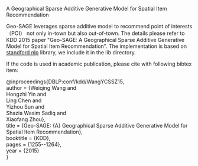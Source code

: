 A Geographical Sparse Additive Generative Model for Spatial Item Recommendation

Geo-SAGE leverages sparse additive model to recommend point of interests （POI） not only in-town but also out-of-town. The details please refer to KDD 2015 paper "Geo-SAGE: A Geographical Sparse Additive Generative Model for Spatial Item Recommendation". The implementation is based on <a href="http://stanfordnlp.github.io/CoreNLP/">standford nlp</a> library, we include it in the lib directory.

If the code is used in academic publication, please cite with following bibtex item:

@inproceedings{DBLP:conf/kdd/WangYCSSZ15,</br>
  author    = {Weiqing Wang and</br>
               Hongzhi Yin and</br>
               Ling Chen and</br>
               Yizhou Sun and</br>
               Shazia Wasim Sadiq and</br>
               Xiaofang Zhou},</br>
  title     = {Geo-SAGE: {A} Geographical Sparse Additive Generative Model for Spatial Item Recommendation},</br>
  booktitle = {KDD},</br>
  pages     = {1255--1264},</br>
  year      = {2015}</br>
}</br>
